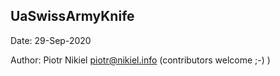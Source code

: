 UaSwissArmyKnife
----------------

Date: 29-Sep-2020

Author: Piotr Nikiel <piotr@nikiel.info> (contributors welcome ;-) )
